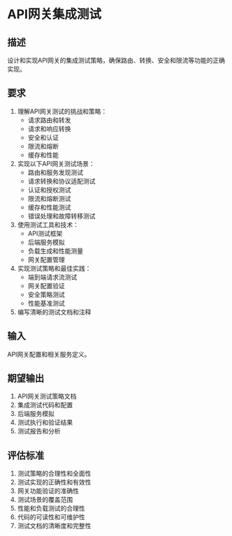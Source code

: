 # API网关集成测试

## 描述
设计和实现API网关的集成测试策略，确保路由、转换、安全和限流等功能的正确实现。

## 要求
1. 理解API网关测试的挑战和策略：
   - 请求路由和转发
   - 请求和响应转换
   - 安全和认证
   - 限流和熔断
   - 缓存和性能
2. 实现以下API网关测试场景：
   - 路由和服务发现测试
   - 请求转换和协议适配测试
   - 认证和授权测试
   - 限流和熔断测试
   - 缓存和性能测试
   - 错误处理和故障转移测试
3. 使用测试工具和技术：
   - API测试框架
   - 后端服务模拟
   - 负载生成和性能测量
   - 网关配置管理
4. 实现测试策略和最佳实践：
   - 端到端请求流测试
   - 网关配置验证
   - 安全策略测试
   - 性能基准测试
5. 编写清晰的测试文档和注释

## 输入
API网关配置和相关服务定义。

## 期望输出
1. API网关测试策略文档
2. 集成测试代码和配置
3. 后端服务模拟
4. 测试执行和验证结果
5. 测试报告和分析

## 评估标准
1. 测试策略的合理性和全面性
2. 测试实现的正确性和有效性
3. 网关功能验证的准确性
4. 测试场景的覆盖范围
5. 性能和负载测试的合理性
6. 代码的可读性和可维护性
7. 测试文档的清晰度和完整性